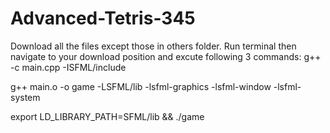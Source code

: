 # Advanced-Tetris-345
Download all the files except those in others folder.
Run terminal then navigate to your download position and excute following 3 commands:
g++ -c main.cpp -ISFML/include


g++ main.o -o game -LSFML/lib -lsfml-graphics -lsfml-window -lsfml-system


export LD_LIBRARY_PATH=SFML/lib && ./game


